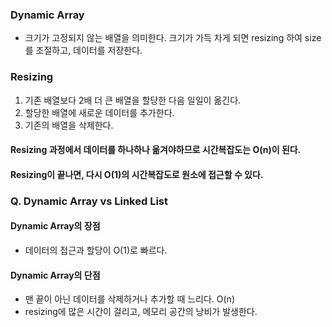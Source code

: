 ### Dynamic Array

- 크기가 고정되지 않는 배열을 의미한다. 크기가 가득 차게 되면 resizing 하여 size를 조절하고, 데이터를 저장한다.

### Resizing

1. 기존 배열보다 2배 더 큰 배열을 할당한 다음 일일이 옮긴다.
2. 할당한 배열에 새로운 데이터를 추가한다.
3. 기존의 배열을 삭제한다.

#### Resizing 과정에서 데이터를 하나하나 옮겨야하므로 시간복잡도는 O(n)이 된다.
#### Resizing이 끝나면, 다시 O(1)의 시간복잡도로 원소에 접근할 수 있다.

### Q. Dynamic Array vs Linked List

#### Dynamic Array의 장점
- 데이터의 접근과 할당이 O(1)로 빠르다.

#### Dynamic Array의 단점
- 맨 끝이 아닌 데이터를 삭제하거나 추가할 때 느리다. O(n)
- resizing에 많은 시간이 걸리고, 메모리 공간의 낭비가 발생한다. 
